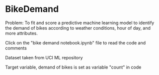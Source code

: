 # BikeDemand

Problem: To fit and score a predictive machine learning model to identify the demand of bikes according to weather conditions, hour of day, and more attributes.

Click on the "bike demand notebook.ipynb" file to read the code and comments

Dataset taken from UCI ML repository

Target variable, demand of bikes is set as variable "count" in code
